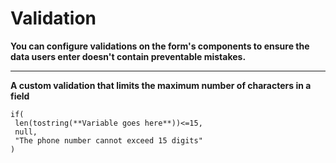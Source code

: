 # Validation
**You can configure validations on the form's components to ensure the data users enter doesn't contain preventable mistakes.** 
___________________________________________________

**A custom validation that limits the maximum number of characters in a field**
```
if(
 len(tostring(**Variable goes here**))<=15,
 null,
 "The phone number cannot exceed 15 digits"
)
```
 